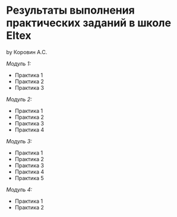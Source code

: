 # Результаты выполнения практических заданий в школе Eltex
by Коровин А.С.

*Модуль 1:*
+ Практика 1
+ Практика 2
+ Практика 3

*Модуль 2:*
+ Практика 1
+ Практика 2
+ Практика 3
+ Практика 4

*Модуль 3:*
+ Практика 1
+ Практика 2
+ Практика 3
+ Практика 4
+ Практика 5

*Модуль 4:*
+ Практика 1
+ Практика 2
